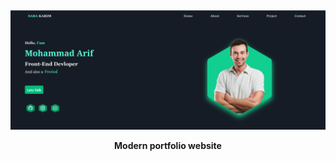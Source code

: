 <center><img src="/screenshots/demo-homepage.png"></center>
<p align="center"><b>Modern portfolio website</b></p>

